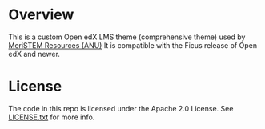 Overview
========

This is a custom Open edX LMS theme (comprehensive theme) used by [MeriSTEM Resources (ANU)](http://meristemresources.anu.edu.au)
It is compatible with the Ficus release of Open edX and newer.

License
=======

The code in this repo is licensed under the Apache 2.0 License.
See [LICENSE.txt](LICENSE.txt) for more info.
